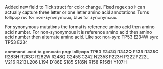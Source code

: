 Added new field to Tick struct for color change.  Fixed regex so it can actually capture three letter or one letter amino acid annotations.  Turns lollipop red for non-synonymous, blue for synonymous.

For synonymous mutations the format is reference amino acid then amino acid number.  For non-synonymous it is reference amino acid then amino acid number then alternate amino acid.  Like so:
	non-syn: TP53 E234W
	syn: TP53 E234

command used to generate png:
lollipops TP53	E343Q R342Q F338 R335C R283H R283C R282W R248Q G245S C242 N235S P223H P222 P222L V216 R213 L206 L194 D186E S185 S185N R158 R156H Y107H
